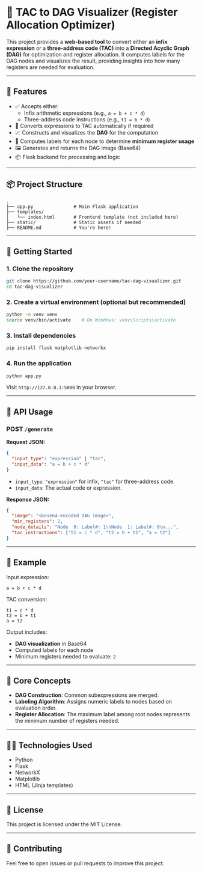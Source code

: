 # 🧠 TAC to DAG Visualizer (Register Allocation Optimizer)

This project provides a **web-based tool** to convert either an **infix expression** or a **three-address code (TAC)** into a **Directed Acyclic Graph (DAG)** for optimization and register allocation. It computes labels for the DAG nodes and visualizes the result, providing insights into how many registers are needed for evaluation.

---

## 🔧 Features

- ✅ Accepts either:
  - Infix arithmetic expressions (e.g., `a = b + c * d`)
  - Three-address code instructions (e.g., `t1 = b * d`)
- 🧮 Converts expressions to TAC automatically if required
- 📈 Constructs and visualizes the **DAG** for the computation
- 🧠 Computes labels for each node to determine **minimum register usage**
- 🖼️ Generates and returns the DAG image (Base64)
- 📦 Flask backend for processing and logic

---

## 📦 Project Structure

```
.
├── app.py               # Main Flask application
├── templates/
│   └── index.html       # Frontend template (not included here)
├── static/              # Static assets if needed
├── README.md            # You're here!
```

---

## 🚀 Getting Started

### 1. Clone the repository

```bash
git clone https://github.com/your-username/tac-dag-visualizer.git
cd tac-dag-visualizer
```

### 2. Create a virtual environment (optional but recommended)

```bash
python -m venv venv
source venv/bin/activate    # On Windows: venv\Scripts\activate
```

### 3. Install dependencies

```bash
pip install flask matplotlib networkx
```

### 4. Run the application

```bash
python app.py
```

Visit `http://127.0.0.1:5000` in your browser.

---

## 🧾 API Usage

### POST `/generate`

**Request JSON:**

```json
{
  "input_type": "expression" | "tac",
  "input_data": "a = b + c * d"
}
```

- `input_type`: `"expression"` for infix, `"tac"` for three-address code.
- `input_data`: The actual code or expression.

**Response JSON:**

```json
{
  "image": "<base64-encoded DAG image>",
  "min_registers": 2,
  "node_details": "Node  0: Label#: 1\nNode  1: Label#: 0\n...",
  "tac_instructions": ["t1 = c * d", "t2 = b + t1", "a = t2"]
}
```

---

## 🧮 Example

Input expression:

```
a = b + c * d
```

TAC conversion:

```
t1 = c * d
t2 = b + t1
a = t2
```

Output includes:
- **DAG visualization** in Base64
- Computed labels for each node
- Minimum registers needed to evaluate: `2`

---

## 🧠 Core Concepts

- **DAG Construction**: Common subexpressions are merged.
- **Labeling Algorithm**: Assigns numeric labels to nodes based on evaluation order.
- **Register Allocation**: The maximum label among root nodes represents the minimum number of registers needed.

---

## 🧑‍💻 Technologies Used

- Python
- Flask
- NetworkX
- Matplotlib
- HTML (Jinja templates)

---

## 📄 License

This project is licensed under the MIT License.

---

## 🤝 Contributing

Feel free to open issues or pull requests to improve this project.
